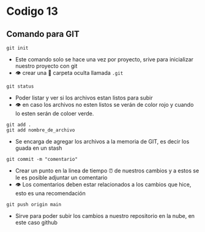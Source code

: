 # Codigo 13

## Comando para GIT

```
git init
```
- Este comando solo se hace una vez por proyecto, srive para inicializar nuestro proyecto con git
- :eye: crear una :file_folder: carpeta oculta llamada ```.git```


```
git status
```
- Poder listar y ver si los archivos estan listos para subir
- :eye: en caso los archivos no esten listos se verán de color rojo y cuando lo esten serán de coloer verde.


```
git add .
git add nombre_de_archivo
```
- Se encarga de agregar los archivos a la memoria de GIT, es decir los guada en un stash

```
git commit -m "comentario"
```
- Crear un punto en la linea de tiempo :alarm_clock: de nuestros cambios y a estos se le es posible adjuntar un comentario
- :eye: Los comentarios deben estar relacionados a los cambios que hice, esto es una recomendación

```
git push origin main
```
- Sirve para poder subir los cambios a nuestro repositorio en la nube, en este caso github

